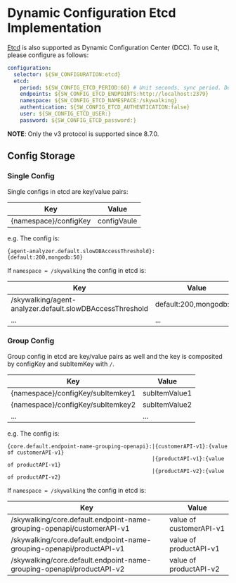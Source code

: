 # Dynamic Configuration Etcd Implementation

[Etcd](https://github.com/etcd-io/etcd) is also supported as Dynamic Configuration Center (DCC). To use it, please configure as follows:

```yaml
configuration:
  selector: ${SW_CONFIGURATION:etcd}
  etcd:
    period: ${SW_CONFIG_ETCD_PERIOD:60} # Unit seconds, sync period. Default fetch every 60 seconds.
    endpoints: ${SW_CONFIG_ETCD_ENDPOINTS:http://localhost:2379}
    namespace: ${SW_CONFIG_ETCD_NAMESPACE:/skywalking}
    authentication: ${SW_CONFIG_ETCD_AUTHENTICATION:false}
    user: ${SW_CONFIG_ETCD_USER:}
    password: ${SW_CONFIG_ETCD_password:}
```

**NOTE**: Only the v3 protocol is supported since 8.7.0.

## Config Storage
### Single Config
Single configs in etcd are key/value pairs:

| Key | Value |
|-----|-----|
| {namespace}/configKey | configVaule |

e.g. The config is:
```
{agent-analyzer.default.slowDBAccessThreshold}:{default:200,mongodb:50}
```
If `namespace = /skywalking` the config in etcd is:

| Key | Value |
|-----|-----|
| /skywalking/agent-analyzer.default.slowDBAccessThreshold | default:200,mongodb:50 |
| ... | ... |


### Group Config
Group config in etcd are key/value pairs as well and the key is composited by configKey and subItemKey with `/`.

| Key | Value |
|-----|-----|
| {namespace}/configKey/subItemkey1 | subItemValue1 |
| {namespace}/configKey/subItemkey2 | subItemValue2 |
| ... | ... |

e.g. The config is:
```
{core.default.endpoint-name-grouping-openapi}:|{customerAPI-v1}:{value of customerAPI-v1}
                                              |{productAPI-v1}:{value of productAPI-v1}
                                              |{productAPI-v2}:{value of productAPI-v2}
```
If `namespace = /skywalking` the config in etcd is:

| Key | Value |
|-----|-----|
| /skywalking/core.default.endpoint-name-grouping-openapi/customerAPI-v1 | value of customerAPI-v1 |
| /skywalking/core.default.endpoint-name-grouping-openapi/productAPI-v1 | value of productAPI-v1 |
| /skywalking/core.default.endpoint-name-grouping-openapi/productAPI-v2 | value of productAPI-v2 |